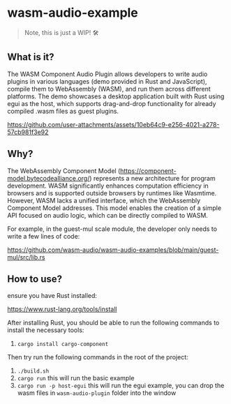# wasm-audio-example

> Note, this is just a WIP! 🛠️

## What is it?
The WASM Component Audio Plugin allows developers to write audio plugins in various languages (demo provided in Rust and JavaScript), compile them to WebAssembly (WASM), and run them across different platforms. The demo showcases a desktop application built with Rust using egui as the host, which supports drag-and-drop functionality for already compiled .wasm files as guest plugins.

https://github.com/user-attachments/assets/10eb64c9-e256-4021-a278-57cb981f3e92

## Why?

The WebAssembly Component Model (https://component-model.bytecodealliance.org/) represents a new architecture for program development. WASM significantly enhances computation efficiency in browsers and is supported outside browsers by runtimes like Wasmtime. However, WASM lacks a unified interface, which the WebAssembly Component Model addresses. This model enables the creation of a simple API focused on audio logic, which can be directly compiled to WASM.

For example, in the guest-mul scale module, the developer only needs to write a few lines of code:

https://github.com/wasm-audio/wasm-audio-examples/blob/main/guest-mul/src/lib.rs

## How to use?

ensure you have Rust installed:

https://www.rust-lang.org/tools/install

After installing Rust, you should be able to run the following commands to install the necessary tools:

1. `cargo install cargo-component`

Then try run the following commands in the root of the project:

1. `./build.sh`
2. `cargo run` this will run the basic example
3. `cargo run -p host-egui` this will run the egui example, you can drop the wasm files in `wasm-audio-plugin` folder into the window
